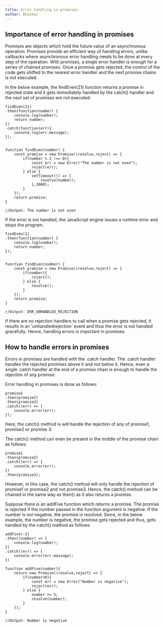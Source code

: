 ```yaml
---
title: Error handling in promises
author: Bhaskar
---
```


## Importance of error handling in promises

Promises are objects which hold the future value of an asynchronous operation. Promises provide an efficient way of handling errors, unlike callbacks where asynchronous error handling needs to be done at every step of the operation. With promises, a single error handler is enough for a series of chained promises. Once a promise gets rejected, the control of the code gets shifted to the nearest error handler and the next promise chains is not executed.

In the below example, the findEven(21) function returns a promise in rejected state and it gets immediately handled by the catch() handler and the next set of promises are not executed.

```
findEven(21)
.then(function(number) {
    console.log(number);
    return number;
})
.catch(function(err){
    console.log(err.message);
});


function findEven(number) {
    const promise = new Promise((resolve,reject) => {
        if(number % 2 !== 0){
            const err = new Error("The number is not even");
            reject(err);
        } else {
            setTimeout(() => {
                resolve(number);
            },3000);
        }
    });
    return promise;
}

//Output: The number is not even
```

If the error is not handled, the JavaScript engine issues a runtime error and stops the program.

```
findEven(1)
.then(function(number) {
    console.log(number);
    return number;
});


function findEven(number) {
    const promise = new Promise((resolve,reject) => {
        if(number){
            reject();
        } else {
            resolve();
        }
    });
    return promise;
}

//Output: ERR_UNHANDLED_REJECTION 
```
If there are no rejection handlers to call when a promise gets rejected, it results in an 'unhandledrejection' event and thus the error is not handled gracefully. Hence, handling errors is important in promises.

## How to handle errors in promises

Errors in promises are handled with the .catch handler. The .catch handler handles the rejected promises above it and not below it. Hence, even a single .catch handler at the end of a promise chain is enough to handle the rejection of any promise. 

Error handling in promises is done as follows:

```
promise1
.then(promise2)
.then(promise3)
.catch((err) => {
    console.error(err);
});
```

Here, the catch() method is will handle the rejection of any of promise1, promise2 or promise 3. 

The catch() method can even be present in the middle of the promise chain as follows:

```
promise1
.then(promise2)
.catch((err) => {
    console.error(err);
})
.then(promise3);
```

However, in this case, the catch() method will only handle the rejection of promise1 or promise2 and not promise3. Hence, the catch() method can be chained in the same way as then() as it also returns a promise. 

Suppose there is an addFive function which returns a promise. The promise is rejected if the number passed in the function argument is negative. If the number is not negative, the promise is resolved. Since, in the below example, the number is negative, the promise gets rejected and thus, gets handled by the catch() method as follows:

```
addFive(-2)
.then((number) => {
    console.log(number);
})
.catch((err) => {
    console.error(err.message);
})

function addFive(number){
    return new Promise((resolve,reject) => {
        if(number<0){
            const err = new Error("Number is negative");
            reject(err);
        } else {
            number += 5;
            resolve(number);
        }
    });
}

//Output: Number is negative
```




